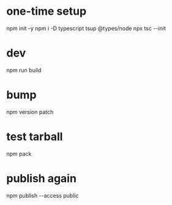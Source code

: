 # one-time setup
npm init -y
npm i -D typescript tsup @types/node
npx tsc --init
# dev
npm run build
# bump
npm version patch
# test tarball
npm pack
# publish again
npm publish --access public
